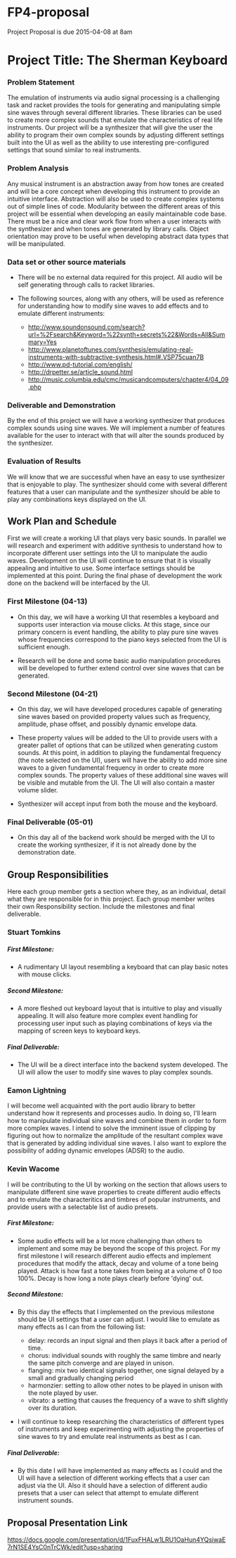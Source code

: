 # FP4-proposal
Project Proposal is due 2015-04-08 at 8am

# Project Title: The Sherman Keyboard
### Problem Statement
The emulation of instruments via audio signal processing is a challenging task and racket provides the tools for generating and manipulating simple sine waves through several different libraries. These libraries can be used to create more complex sounds that emulate the characteristics of real life instruments. Our project will be a synthesizer that will give the user the ability to program their own complex sounds by adjusting different settings built into the UI as well as the ability to use interesting pre-configured settings that sound similar to real instruments.

### Problem Analysis
Any musical instrument is an abstraction away from how tones are created and will be a core concept when developing this instrument to provide an intuitive interface. Abstraction will also be used to create complex systems out of simple lines of code. Modularity between the different areas of this project will be essential when developing an easily maintainable code base. There must be a nice and clear work flow from when a user interacts with the synthesizer and when tones are generated by library calls. Object orientation may prove to be useful when developing abstract data types that will be manipulated.

### Data set or other source materials
* There will be no external data required for this project. All audio will be self generating through calls to racket libraries.

* The following sources, along with any others, will be used as reference for understanding how to modify sine waves to add effects and to emulate different instruments:

  * http://www.soundonsound.com/search?url=%2Fsearch&Keyword=%22synth+secrets%22&Words=All&Summary=Yes
  * http://www.planetoftunes.com/synthesis/emulating-real-instruments-with-subtractive-synthesis.html#.VSP75cuan7B
  * http://www.pd-tutorial.com/english/
  * http://drpetter.se/article_sound.html
  * http://music.columbia.edu/cmc/musicandcomputers/chapter4/04_09.php

### Deliverable and Demonstration
By the end of this project we will have a working synthesizer that produces complex sounds using sine waves. We will implement a number of features available for the user to interact with that will alter the sounds produced by the synthesizer.

### Evaluation of Results
We will know that we are successful when have an easy to use synthesizer that is enjoyable to play. The synthesizer should come with several different features that a user can manipulate and the synthesizer should be able to play any combinations keys displayed on the UI.

## Work Plan and Schedule
First we will create a working UI that plays very basic sounds. In parallel we will research and experiment with additive synthesis to understand how to incorporate different user settings into the UI to manipulate the audio waves. Development on the UI will continue to ensure that it is visually appealing and intuitive to use. Some interface settings should be implemented at this point. During the final phase of development the work done on the backend will be interfaced by the UI.

### First Milestone (04-13)
- On this day, we will have a working UI that resembles a keyboard and supports user interaction via mouse clicks. At this stage, since our primary concern is event handling, the ability to play pure sine waves whose frequencies correspond to the piano keys selected from the UI is sufficient enough. 

- Research will be done and some basic audio manipulation procedures will be developed to further extend control over sine waves that can be generated. 

### Second Milestone (04-21)
- On this day, we will have developed procedures capable of generating sine waves based on provided property values such as frequency, amplitude, phase offset, and possibly dynamic envelope data. 

- These property values will be added to the UI to provide users with a greater pallet of options that can be utilized when generating custom sounds. At this point, in addition to playing the fundamental frequency (the note selected on the UI), users will have the ability to add more sine waves to a given fundamental frequency in order to create more complex sounds. The property values of these additional sine waves will be visible and mutable from the UI. The UI will also contain a master volume slider. 

- Synthesizer will accept input from both the mouse and the keyboard.

### Final Deliverable (05-01)
 * On this day all of the backend work should be merged with the UI to create the working synthesizer, if it is not already done by the demonstration date.

## Group Responsibilities
Here each group member gets a section where they, as an individual, detail what they are responsible for in this
project. Each group member writes their own Responsibility section. Include the milestones and final deliverable.

### Stuart Tomkins
##### First Milestone:

* A rudimentary UI layout resembling a keyboard that can play basic notes with mouse clicks.

##### Second Milestone:

* A more fleshed out keyboard layout that is intuitive to play and visually appealing. It will also feature more complex event handling for processing user input such as playing combinations of keys via the mapping of screen keys to keyboard keys.

##### Final Deliverable:

* The UI will be a direct interface into the backend system developed. The UI will allow the user to modify sine waves to play complex sounds.


### Eamon Lightning
I will become well acquainted with the port audio library to better understand how it represents and processes audio. In doing so, I'll learn how to manipulate individual sine waves and combine them in order to form more complex waves. I intend to solve the imminent issue of clipping by figuring out how to normalize the amplitude of the resultant complex wave that is generated by adding individual sine waves. I also want to explore the possibility of adding dynamic envelopes (ADSR) to the audio. 

### Kevin Wacome 
I will be contributing to the UI by working on the section that allows users to manipulate different sine wave properties to create different audio effects and to emulate the characteritics and timbres of popular instruments, and provide users with a selectable list of audio presets. 

##### First Milestone:

  * Some audio effects will be a lot more challenging than others to implement and some may be beyond the scope of this project. For my first milestone I will research different audio effects and implement procedures that modify the attack, decay and volume of a tone being played. Attack is how fast a tone takes from being at a volume of 0 too 100%.
Decay is how long a note plays clearly before 'dying' out.

##### Second Milestone:

  * By this day the effects that I implemented on the previous milestone should be UI settings that a user can adjust. I would like to emulate as many effects as I can from the following list:

    * delay: records an input signal and then plays it back after a period of time.
    * chorus: individual sounds with roughly the same timbre and nearly the same pitch converge and are played in unison.
    * flanging: mix two identical signals together, one signal delayed by a small and gradually changing period
    * harmonzier: setting to allow other notes to be played in unison with the note played by user.
    * vibrato: a setting that causes the frequency of a wave to shift slightly over its duration.

  * I will continue to keep researching the characteristics of different types of instruments and keep experimenting with adjusting the properties of sine waves to try and emulate real instruments as best as I can.

##### Final Deliverable:

  * By this date I will have implemented as many effects as I could and the UI will have a selection of different working effects that a user can adjust via the UI. Also it should have a selection of different audio presets that a user can select that attempt to emulate different instrument sounds.

## Proposal Presentation Link

https://docs.google.com/presentation/d/1FuxFHALw1LRU1OaHun4YQsiwaE7rN1SE4YsC0nTrCWk/edit?usp=sharing

<!-- Links -->
[piazza]: https://piazza.com/class/i55is8xqqwhmr?cid=453
[markdown]: https://help.github.com/articles/markdown-basics/
